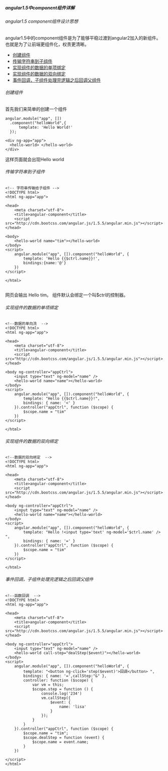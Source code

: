 ##### angular1.5中component组件详解

###### angular1.5 component组件设计思想



angular1.5中的component组件是为了能够平稳过渡到angular2加入的新组件。也就是为了让前端更组件化，权责更清晰。

- [创建组件](#创建组件)
- [传输字符串到子组件](#传输字符串到子组件)
- [实现组件的数据的单项绑定](#实现组件的数据的单项绑定)
- [实现组件的数据的双向绑定](#实现组件的数据的双向绑定)
- [事件回调，子组件处理完逻辑之后回调父组件](#事件回调，子组件处理完逻辑之后回调父组件)

###### 创建组件
首先我们来简单的创建一个组件
```
angular.module("app", [])
  .component("helloWorld",{
      template: 'Hello World!'
  });
```
```
<div ng-app="app"> 
  <hello-world> </hello-world>
</div>
```
这样页面就会出现Hello world

###### 传输字符串到子组件
```
<!-- 字符串传输给子组件 -->
<!DOCTYPE html>
<html ng-app="app">

<head>
    <meta charset="utf-8">
    <title>angular-component</title>
    <script src="http://cdn.bootcss.com/angular.js/1.5.5/angular.min.js"></script>
</head>

<body>
    <hello-world name="tim"></hello-world>
</body>
<script>
    angular.module("app", []).component("helloWorld", {
        template: 'Hello {{$ctrl.name}}!',
        bindings:{name:'@'}
    })
</script>

</html>


```

网页会输出 Hello tim。
组件默认会绑定一个叫$ctrl的控制器。

###### 实现组件的数据的单项绑定

```
<!--数据的单向流  -->
<!DOCTYPE html>
<html ng-app="app">

<head>
    <meta charset="utf-8">
    <title>angular-component</title>
    <script src="http://cdn.bootcss.com/angular.js/1.5.5/angular.min.js"></script>
</head>

<body ng-controller="appCtrl">
    <input type="text" ng-model="name" />
    <hello-world name="name"></hello-world>
</body>
<script>
    angular.module("app", []).component("helloWorld", {
        template: "Hello {{$ctrl.name}}!",
        bindings: { name: '<' }
    }).controller("appCtrl", function ($scope) {
        $scope.name = "tim"
    })
</script>

</html>
```
###### 实现组件的数据的双向绑定

```
<!--数据的双向绑定  -->
<!DOCTYPE html>
<html ng-app="app">

<head>
    <meta charset="utf-8">
    <title>angular-component</title>
    <script src="http://cdn.bootcss.com/angular.js/1.5.5/angular.min.js"></script>
</head>

<body ng-controller="appCtrl">
    <input type="text" ng-model="name" />
    <hello-world name="name"></hello-world>
</body>
<script>
    angular.module("app", []).component("helloWorld", {
        template: "Hello !<input type='text' ng-model='$ctrl.name' /> ",
        bindings: { name: '=' }
    }).controller("appCtrl", function ($scope) {
        $scope.name = "tim"
    })
</script>

</html>
```
###### 事件回调，子组件处理完逻辑之后回调父组件

```
<!--函数回调  -->
<!DOCTYPE html>
<html ng-app="app">

<head>
    <meta charset="utf-8">
    <title>angular-component</title>
    <script src="http://cdn.bootcss.com/angular.js/1.5.5/angular.min.js"></script>
</head>

<body ng-controller="appCtrl">
    <input type="text" ng-model="name" />
    <hello-world call-step="dealStep($event)"></hello-world>
</body>
<script>
    angular.module("app", []).component("helloWorld", {
        template: "<button ng-click='step($event)'>回调</button> ",
        bindings: { name: '=',callStep:"&" },
        controller: function ($scope) {
            var vm = this;
            $scope.step = function () {
                console.log('234')
                vm.callStep({
                    $event: {
                        name: 'lisa'
                    }
                });
            }
        }
    }).controller("appCtrl", function ($scope) {
        $scope.name = "tim";
        $scope.dealStep = function (event) {
            $scope.name = event.name;
        }
    })

</script>
</html>
```
